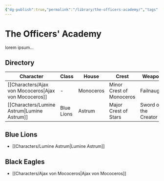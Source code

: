 ```yaml
---
{"dg-publish":true,"permalink":"/library/the-officers-academy/","tags":["location","directory"]}
---
```


# The Officers' Academy 

lorem ipsum... 

## Directory
| Character                                                | Class      | House     | Crest                    | Weapon               |
| -------------------------------------------------------- | ---------- | --------- | ------------------------ | -------------------- |
| [[Characters/Ajax von Mococeros\|Ajax von Mococeros]] | \-         | Monoceros | Minor Crest of Monoceros | Failnaught           |
| [[Characters/Lumine Astrum\|Lumine Astrum]]           | Blue Lions | Astrum    | Major Crest of Stars     | Sword of the Creator |

## Blue Lions
- [[Characters/Lumine Astrum\|Lumine Astrum]]


## Black Eagles
- [[Characters/Ajax von Mococeros\|Ajax von Mococeros]]
